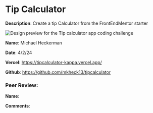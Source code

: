 # Tip Calculator

**Description**: Create a tip Calculator from the FrontEndMentor starter

![Design preview for the Tip calculator app coding challenge](./design/desktop-preview.jpg)

**Name**: Michael Heckerman

**Date**: 4/2/24

**Vercel**: https://tipcalculator-kappa.vercel.app/

**Github**: https://github.com/mkheck13/tipcalculator

### Peer Review:
**Name**:

**Comments**:



  

